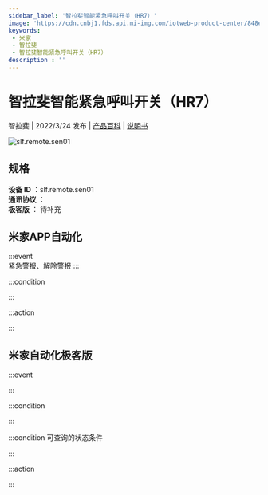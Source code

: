 ```yaml
---
sidebar_label: '智拉斐智能紧急呼叫开关（HR7）'
image: 'https://cdn.cnbj1.fds.api.mi-img.com/iotweb-product-center/848e441049d8779e218d61b674f1d8a6_1642417931469.png?GalaxyAccessKeyId=AKVGLQWBOVIRQ3XLEW&Expires=9223372036854775807&Signature=F9jlx/cajXaBv2ityBfnZ5mZCFA='
keywords: 
 - 米家
 - 智拉斐
 - 智拉斐智能紧急呼叫开关（HR7）
description : ''
---
```

# 智拉斐智能紧急呼叫开关（HR7）

智拉斐 | 2022/3/24 发布 | [产品百科](https://home.mi.com/webapp/content/baike/product/index.html?model=slf.remote.sen01/) | [说明书](https://home.mi.com/views/introduction.html?model=slf.remote.sen01&region=cn)

![slf.remote.sen01](https://cdn.cnbj1.fds.api.mi-img.com/iotweb-product-center/848e441049d8779e218d61b674f1d8a6_1642417931469.png?GalaxyAccessKeyId=AKVGLQWBOVIRQ3XLEW&Expires=9223372036854775807&Signature=F9jlx/cajXaBv2ityBfnZ5mZCFA=)

## 规格  
> 
**设备 ID** ：slf.remote.sen01  
**通讯协议** ：  
**极客版**  ： 待补充 


## 米家APP自动化  

:::event  
紧急警报、解除警报
:::

:::condition  

:::

:::action   

:::

## 米家自动化极客版  

:::event  

:::

:::condition  

:::

:::condition 可查询的状态条件  

:::

:::action  

:::

        
